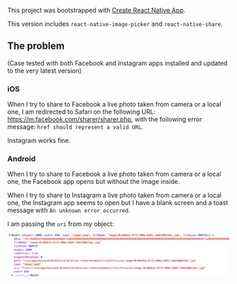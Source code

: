 This project was bootstrapped with [Create React Native App](https://github.com/react-community/create-react-native-app).

This version includes `react-native-image-picker` and `react-native-share`.



## The problem
(Case tested with both Facebook and Instagram apps installed and updated to the very latest version)

### iOS
When I try to share to Facebook a live photo taken from camera or a local one, I am redirected to Safari on the following URL: https://m.facebook.com/sharer/sharer.php, with the following error message: `href should represent a valid URL`.

Instagram works fine.


### Android
When I try to share to Facebook a live photo taken from camera or a local one, the Facebook app opens but without the image inside.

When I try to share to Instagram a live photo taken from camera or a local one, the Instagram app seems to open but I have a blank screen and a toast message with `An unknown error occurred`.

I am passing the `uri` from my object:

![Screenshot](https://github.com/IronTony/RNShareExample/blob/master/Screen%20Shot%202018-09-08%20at%2010.04.24.png)
